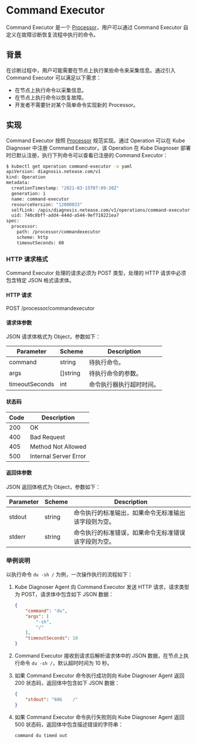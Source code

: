 # Command Executor

Command Executor 是一个 [Processor](../architecture/processor.md)，用户可以通过 Command Executor 自定义在故障诊断恢复流程中执行的命令。

## 背景

在诊断过程中，用户可能需要在节点上执行某些命令来采集信息。通过引入 Command Executor 可以满足以下需求：

* 在节点上执行命令以采集信息。
* 在节点上执行命令以恢复故障。
* 开发者不需要针对某个简单命令实现新的 Processor。

## 实现

Command Executor 按照 [Processor](../architecture/processor.md) 规范实现。通过 Operation 可以在 Kube Diagnoser 中注册 Command Executor，该 Operation 在 Kube Diagnoser 部署时已默认注册，执行下列命令可以查看已注册的 Command Executor：

```bash
$ kubectl get operation command-executor -o yaml
apiVersion: diagnosis.netease.com/v1
kind: Operation
metadata:
  creationTimestamp: "2021-03-15T07:09:38Z"
  generation: 1
  name: command-executor
  resourceVersion: "12000033"
  selfLink: /apis/diagnosis.netease.com/v1/operations/command-executor
  uid: 740c8bff-add4-444d-a544-9ef718221ea7
spec:
  processor:
    path: /processor/commandexecutor
    scheme: http
    timeoutSeconds: 60
```

### HTTP 请求格式

Command Executor 处理的请求必须为 POST 类型，处理的 HTTP 请求中必须包含特定 JSON 格式请求体。

#### HTTP 请求

POST /processor/commandexecutor

#### 请求体参数

JSON 请求体格式为 Object，参数如下：

| Parameter | Scheme | Description |
|-|-|-|
| command | string | 待执行命令。 |
| args | []string | 待执行命令的参数。 |
| timeoutSeconds | int | 命令执行器执行超时时间。 |

#### 状态码

| Code | Description |
|-|-|
| 200 | OK |
| 400 | Bad Request |
| 405 | Method Not Allowed |
| 500 | Internal Server Error |

#### 返回体参数

JSON 返回体格式为 Object，参数如下：

| Parameter | Scheme | Description |
|-|-|-|
| stdout | string | 命令执行的标准输出，如果命令无标准输出该字段则为空。 |
| stderr | string | 命令执行的标准错误，如果命令无标准错误该字段则为空。 |

### 举例说明

以执行命令 `du -sh /` 为例，一次操作执行的流程如下：

1. Kube Diagnoser Agent 向 Command Executor 发送 HTTP 请求，请求类型为 POST，请求体中包含如下 JSON 数据：

   ```json
   {
       "command": "du",
       "args": [
           "-sh",
           "/"
       ],
       "timeoutSeconds": 10
   }
   ```

1. Command Executor 接收到请求后解析请求体中的 JSON 数据，在节点上执行命令 `du -sh /`，默认超时时间为 10 秒。
1. 如果 Command Executor 命令执行成功则向 Kube Diagnoser Agent 返回 200 状态码，返回体中包含如下 JSON 数据：

   ```json
   {
       "stdout": "60G    /"
   }
   ```

1. 如果 Command Executor 命令执行失败则向 Kube Diagnoser Agent 返回 500 状态码，返回体中包含描述错误的字符串：

   ```string
   command du timed out
   ```

